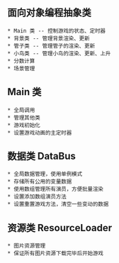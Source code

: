 
## 面向对象编程抽象类

    * Main 类 -- 控制游戏的状态、定时器
    * 背景类 -- 管理背景渲染、更新
    * 管子类 -- 管理管子的渲染、更新
    * 小鸟类 -- 管理小鸟的渲染、更新、上升
    * 分数计算 
    * 场景管理

## Main 类

    * 全局调用
    * 管理其他类
    * 游戏初始化
    * 设置游戏动画的主定时器

## 数据类 DataBus

    * 全局数据管理，使用单例模式
    * 存储所有公用的变量数据
    * 使用数组管理所有演员，方便批量渲染
    * 设置添加数组演员方法
    * 设置重置游戏方法，清空一些变动的数据

## 资源类 ResourceLoader

    * 图片资源管理
    * 保证所有图片资源下载完毕后开始游戏

